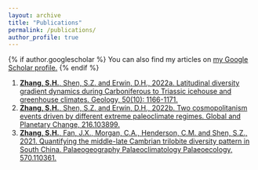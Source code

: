 ```yaml
---
layout: archive
title: "Publications"
permalink: /publications/
author_profile: true
---
```


{% if author.googlescholar %}
  You can also find my articles on <u><a href="{{author.googlescholar}}">my Google Scholar profile</a>.</u>
{% endif %}

1. [**Zhang, S.H.**, Shen, S.Z. and Erwin, D.H., 2022a. Latitudinal diversity gradient dynamics during Carboniferous to Triassic icehouse and greenhouse climates. Geology, 50(10): 1166-1171.](https://pubs.geoscienceworld.org/gsa/geology/article/50/10/1166/615406/Latitudinal-diversity-gradient-dynamics-during)
1. [**Zhang, S.H.**, Shen, S.Z. and Erwin, D.H., 2022b. Two cosmopolitanism events driven by different extreme paleoclimate regimes. Global and Planetary Change, 216.103899.](https://www.sciencedirect.com/science/article/pii/S0921818122001667?via%3Dihub) 
1. [**Zhang, S.H.**, Fan, J.X., Morgan, C.A., Henderson, C.M. and Shen, S.Z., 2021. Quantifying the middle-late Cambrian trilobite diversity pattern in South China. Palaeogeography Palaeoclimatology Palaeoecology, 570.110361.](https://www.sciencedirect.com/science/article/pii/S0031018221001462?dgcid=raven_sd_via_email)

<!--  {% include base_path %} -->

<!--  {% for post in site.publications reversed %} -->
<!--   {% include archive-single.html %} -->
<!--  {% endfor %} -->
